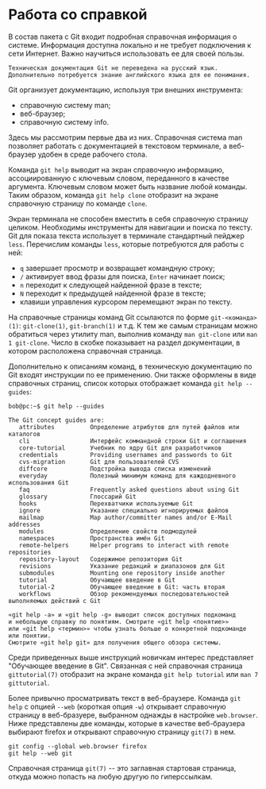 # Работа со справкой

В состав пакета с Git входит подробная справочная информация о системе.
Информация доступна локально и не требует подключения к сети Интернет.
Важно научиться использовать ее для своей пользы.

```{note}
Техническая документация Git не переведена на русский язык.
Дополнительно потребуется знание английского языка для ее понимания.
```

Git организует документацию, используя три внешних инструмента:
* справочную систему man;
* веб-браузер;
* справочную систему info.

Здесь мы рассмотрим первые два из них.
Справочная система man позволяет работать с документацией в текстовом терминале, а веб-браузер удобен в среде рабочего стола.

Команда `git help` выводит на экран справочную информацию, ассоциированную с ключевым словом, переданного в качестве аргумента.
Ключевым словом может быть название любой команды.
Таким образом, команда `git help clone` отобразит на экране справочную страницу по команде `clone`.

<!-- Работа в less -->
Экран терминала не способен вместить в себя справочную страницу целиком.
Необходимы инструменты для навигации и поиска по тексту.
Git для показа текста использует в терминале стандартный пейджер `less`.
Перечислим команды `less`, которые потребуются для работы с ней:
* `q` завершает просмотр и возвращает командную строку;
* `/` активирует ввод фразы для поиска, `Enter` начинает поиск;
* `n` переходит к следующей найденной фразе в тексте;
* `N` переходит к предыдущей найденной фразе в тексте;
* клавиши управления курсором перемещают экран по тексту.

На справочные страницы команд Git ссылаются по форме `git-<команда>(1)`: `git-clone(1)`, `git-branch(1)` и т.д.
К тем же самым страницам можно обратиться через утилиту man, выполнив команду `man git-clone` или `man 1 git-clone`.
Число в скобке показывает на раздел документации, в котором расположена справочная страница.

Дополнительно к описаниям команд, в техническую документацию по Git входят инструкции по ее применению.
Они также оформлены в виде справочных страниц, список которых отображает команда `git help --guides`:
```console
bob@pc:~$ git help --guides

The Git concept guides are:
   attributes          Определение атрибутов для путей файлов или каталогов
   cli                 Интерфейс коммандной строки Git и соглашения
   core-tutorial       Учебник по ядру Git для разработчиков
   credentials         Providing usernames and passwords to Git
   cvs-migration       Git для пользователей CVS
   diffcore            Подстройка вывода списка изменений
   everyday            Полезный минимум команд для каждодневного использования Git
   faq                 Frequently asked questions about using Git
   glossary            Глоссарий Git
   hooks               Перехватчики используемые Git
   ignore              Указание специально игнорируемых файлов
   mailmap             Map author/committer names and/or E-Mail addresses
   modules             Определение свойств подмодулей
   namespaces          Пространства имён Git
   remote-helpers      Helper programs to interact with remote repositories
   repository-layout   Содержимое репозитория Git
   revisions           Указание редакций и диапазонов для Git
   submodules          Mounting one repository inside another
   tutorial            Обучающее введение в Git
   tutorial-2          Обучающее введение в Git: часть вторая
   workflows           Обзор рекомендуемых последовательностей выполняемых действий с Git

«git help -a» и «git help -g» выводит список доступных подкоманд
и небольшую справку по понятиям. Смотрите «git help <понятие>»
или «git help <термин>» чтобы узнать больше о конкретной подкоманде
или понятии.
Смотрите «git help git» для получения общего обзора системы.
```

Среди приведенных выше инструкций новичкам интерес представляет "Обучающее введение в Git".
Связанная с ней справочная страница `gittutorial(7)` отобразит на экране команда `git help tutorial` или `man 7 gittutorial`.

<!-- Просмотр справочных систем в веб-браузере -->
Более привычно просматривать текст в веб-браузере.
Команда `git help` с опцией `--web` (короткая опция `-w`) открывает справочную страницу в веб-бразуере, выбранном однажды в настройке `web.browser`.
Ниже представлены две команды, которые в качестве веб-браузера выбирают firefox и открывают справочную страницу `git(7)` в нем.
```
git config --global web.browser firefox
git help --web git
```

Справочная страница `git(7)` -- это заглавная стартовая страница, откуда можно попасть на любую другую по гиперссылкам.

